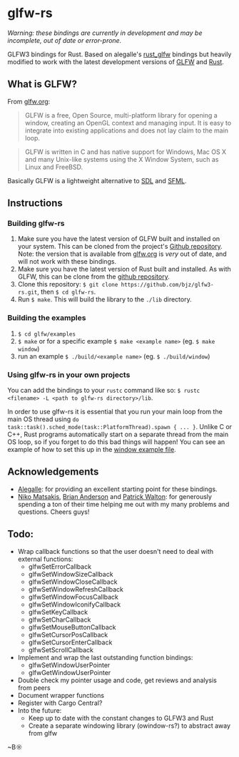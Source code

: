 # glfw-rs

*Warning: these bindings are currently in development and may be incomplete, out of date or error-prone.*

GLFW3 bindings for Rust. Based on alegalle's [rust_glfw](https://github.com/alegalle/rust_glfw) bindings but heavily modified to work with the latest development versions of [GLFW](https://github.com/elmindreda/glfw) and [Rust](https://github.com/mozilla/rust).

## What is GLFW?

From [glfw.org](http://www.glfw.org/):

> GLFW is a free, Open Source, multi-platform library for opening a window, creating an OpenGL context and managing input. It is easy to integrate into existing applications and does not lay claim to the main loop.

> GLFW is written in C and has native support for Windows, Mac OS X and many Unix-like systems using the X Window System, such as Linux and FreeBSD.

Basically GLFW is a lightweight alternative to [SDL](http://www.libsdl.org/) and [SFML](http://www.sfml-dev.org/).

## Instructions

### Building glfw-rs

1. Make sure you have the latest version of GLFW built and installed on your system. This can be cloned from the project's [Github repository](https://github.com/elmindreda/glfw). Note: the version that is available from [glfw.org](http://www.glfw.org/) is _very_ out of date, and will not work with these bindings.
2. Make sure you have the latest version of Rust built and installed. As with GLFW, this can be clone from the [github repository](https://github.com/mozilla/rust).
3. Clone this repository: `$ git clone https://github.com/bjz/glfw3-rs.git`, then `$ cd glfw-rs`.
4. Run `$ make`. This will build the library to the `./lib` directory.

### Building the examples

1. `$ cd glfw/examples`
2. `$ make` or for a specific example `$ make <example name>` (eg. `$ make window`)
3. run an example `$ ./build/<example name>` (eg. `$ ./build/window`)

### Using glfw-rs in your own projects

You can add the bindings to your `rustc` command like so: `$ rustc <filename> -L <path to glfw-rs directory>/lib`.

In order to use glfw-rs it is essential that you run your main loop from the main OS thread using `do task::task().sched_mode(task::PlatformThread).spawn { ... }`. Unlike C or C++, Rust programs automatically start on a separate thread from the main OS loop, so if you forget to do this bad things will happen! You can see an example of how to set this up in the [window example file](https://github.com/bjz/glfw3-rs/blob/master/examples/window.rs).

## Acknowledgements

- [Alegalle](https://github.com/alegalle/): for providing an excellent starting point for these bindings.
- [Niko Matsakis](https://github.com/nikomatsakis), [Brian Anderson](https://github.com/brson/) and [Patrick Walton](https://github.com/pcwalton): for generously spending a ton of their time helping me out with my many problems and questions. Cheers guys!

## Todo:
- Wrap callback functions so that the user doesn't need to deal with external functions:
  - glfwSetErrorCallback
  - glfwSetWindowSizeCallback
  - glfwSetWindowCloseCallback
  - glfwSetWindowRefreshCallback
  - glfwSetWindowFocusCallback
  - glfwSetWindowIconifyCallback
  - glfwSetKeyCallback
  - glfwSetCharCallback
  - glfwSetMouseButtonCallback
  - glfwSetCursorPosCallback
  - glfwSetCursorEnterCallback
  - glfwSetScrollCallback
- Implement and wrap the last outstanding function bindings:
  - glfwSetWindowUserPointer
  - glfwGetWindowUserPointer
- Double check my pointer usage and code, get reviews and analysis from peers
- Document wrapper functions
- Register with Cargo Central?
- Into the future:
  - Keep up to date with the constant changes to GLFW3 and Rust
  - Create a separate windowing library (owindow-rs?) to abstract away from glfw

~B☼